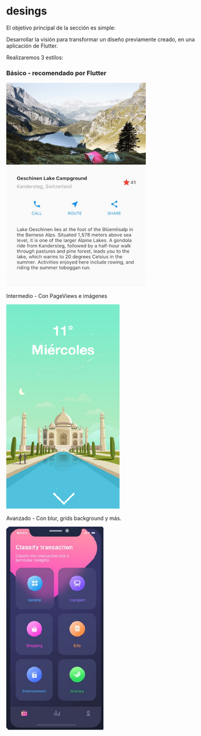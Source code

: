 # desings

El objetivo principal de la sección es simple:

Desarrollar la visión para transformar un diseño previamente creado, en una aplicación de Flutter.


Realizaremos 3 estilos:

### Básico - recomendado por Flutter
![Diseño Basico](screens/pantalla1.png)

Intermedio - Con PageViews e imágenes


![Diseño Intermedio](screens/pantalla2.png)


Avanzado - Con blur, grids background y más.

![Diseño Avanzado](screens/pantalla3.png)
